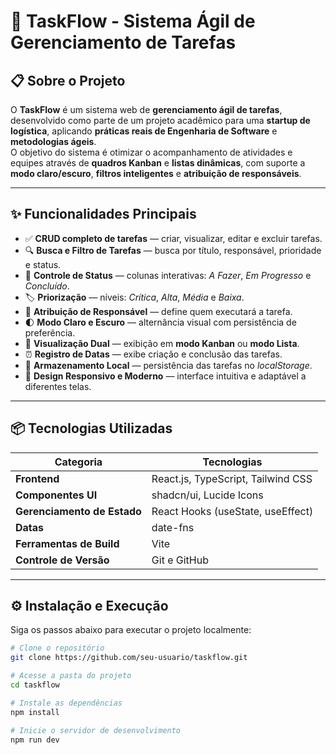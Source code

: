 # 🚀 TaskFlow - Sistema Ágil de Gerenciamento de Tarefas

## 📋 Sobre o Projeto

O **TaskFlow** é um sistema web de **gerenciamento ágil de tarefas**, desenvolvido como parte de um projeto acadêmico para uma **startup de logística**, aplicando **práticas reais de Engenharia de Software** e **metodologias ágeis**.  
O objetivo do sistema é otimizar o acompanhamento de atividades e equipes através de **quadros Kanban** e **listas dinâmicas**, com suporte a **modo claro/escuro**, **filtros inteligentes** e **atribuição de responsáveis**.

---

## ✨ Funcionalidades Principais

- ✅ **CRUD completo de tarefas** — criar, visualizar, editar e excluir tarefas.
- 🔍 **Busca e Filtro de Tarefas** — busca por título, responsável, prioridade e status.
- 🚦 **Controle de Status** — colunas interativas: *A Fazer*, *Em Progresso* e *Concluído*.
- 🏷️ **Priorização** — níveis: *Crítica*, *Alta*, *Média* e *Baixa*.
- 👤 **Atribuição de Responsável** — define quem executará a tarefa.
- 🌓 **Modo Claro e Escuro** — alternância visual com persistência de preferência.
- 🧭 **Visualização Dual** — exibição em **modo Kanban** ou **modo Lista**.
- ⏰ **Registro de Datas** — exibe criação e conclusão das tarefas.
- 💾 **Armazenamento Local** — persistência das tarefas no *localStorage*.
- 🎨 **Design Responsivo e Moderno** — interface intuitiva e adaptável a diferentes telas.

---

## 📦 Tecnologias Utilizadas

| Categoria | Tecnologias |
|------------|--------------|
| **Frontend** | React.js, TypeScript, Tailwind CSS |
| **Componentes UI** | shadcn/ui, Lucide Icons |
| **Gerenciamento de Estado** | React Hooks (useState, useEffect) |
| **Datas** | date-fns |
| **Ferramentas de Build** | Vite |
| **Controle de Versão** | Git e GitHub |

---

## ⚙️ Instalação e Execução

Siga os passos abaixo para executar o projeto localmente:

```bash
# Clone o repositório
git clone https://github.com/seu-usuario/taskflow.git

# Acesse a pasta do projeto
cd taskflow

# Instale as dependências
npm install

# Inicie o servidor de desenvolvimento
npm run dev
